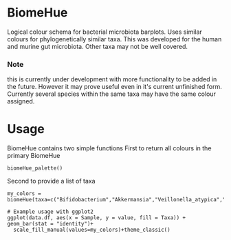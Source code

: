 # BiomeHue
Logical colour schema for bacterial microbiota barplots. Uses similar colours for phylogenetically similar taxa. This was developed for the human and murine gut microbiota. Other taxa may not be well covered. 

### Note 
this is currently under development with more functionality to be added in the future. However it may prove useful even in it's current unfinished form. Currently several species within the same taxa may have the same colour assigned.  

# Usage
BiomeHue contains two simple functions
First to return all colours in the primary BiomeHue 

```{r example}
biomeHue_palette()
```

Second to provide a list of taxa

```{r example}
my_colors = biomeHue(taxa=c("Bifidobacterium","Akkermansia","Veillonella_atypica","Muribaculaceae"))

# Example usage with ggplot2
ggplot(data.df, aes(x = Sample, y = value, fill = Taxa)) + geom_bar(stat = "identity")+
  scale_fill_manual(values=my_colors)+theme_classic()
```

